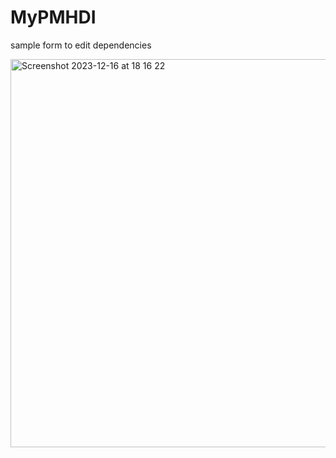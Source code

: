 # MyPMHDI

 sample form to edit dependencies

<img width="621" alt="Screenshot 2023-12-16 at 18 16 22" src="https://github.com/e-marchand/MyPMHDI/assets/129385512/63b38d2c-0ca0-4dc1-8143-1cc77345b5ec">
